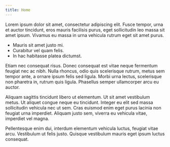 ```yaml
---
title: Home
---
```

Lorem ipsum dolor sit amet, consectetur adipiscing elit. Fusce tempor, urna et
auctor tincidunt, eros mauris facilisis purus, eget sollicitudin leo massa sit
amet ipsum. Vivamus eu massa in urna vehicula rutrum eget sit amet purus.

- Mauris sit amet justo mi.
- Curabitur vel quam felis.
- In hac habitasse platea dictumst.

Etiam nec consequat risus. Donec consequat est vitae neque fermentum
feugiat nec ac nibh. Nulla rhoncus, odio quis scelerisque rutrum, metus sem
tempor ante, a ornare ipsum felis sed ligula. Morbi urna lectus, scelerisque
non pharetra in, rutrum quis ligula. Phasellus semper ullamcorper arcu eu
auctor.

Aliquam sagittis tincidunt libero ut elementum. Ut sit amet vestibulum metus.
Ut aliquet congue neque eu tincidunt. Integer eu elit sed massa sollicitudin
vehicula nec ut sem. Cras euismod enim eget purus lacinia non feugiat urna
imperdiet. Aliquam justo sem, viverra eu vehicula vitae, imperdiet vel magna.

Pellentesque enim dui, interdum elementum vehicula luctus, feugiat vitae arcu.
Vestibulum ut felis justo. Quisque vestibulum mauris eget ipsum luctus
consequat.
